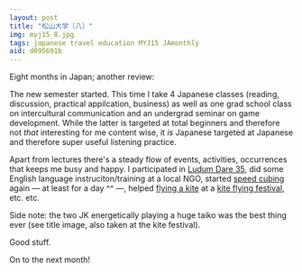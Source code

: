 ```yaml
---
layout: post
title: "松山大学〔八〕"
img: myj15_8.jpg
tags: japanese travel education MYJ15 JAmonthly
aid: d095691b
---
```


Eight months in Japan; another review:

The new semester started. This time I take 4 Japanese classes (reading, discussion, practical appilcation, business) as well as one grad school class on intercultural communication and an undergrad seminar on game development. While the latter is targeted at total beginners and therefore not *that* interesting for me content wise, it *is* Japanese targeted at Japanese and therefore super useful listening practice.

Apart from lectures there's a steady flow of events, activities, occurrences that keeps me busy and happy. I participated in [Ludum Dare 35](https://youtu.be/XLC6Lz0eKt4), did some English language instruciton/training at a local NGO, started [speed cubing](https://youtu.be/AI63Md4cZCE) again — at least for a day ^^ —,  helped [flying a kite](/assets/img/blog/myj15_add14.gif) at a [kite flying festival](/assets/img/blog/myj15_add15.jpg), etc. etc.

Side note: the two JK energetically playing a huge taiko was the best thing ever (see title image, also taken at the kite festival).

Good stuff.

On to the next month!
